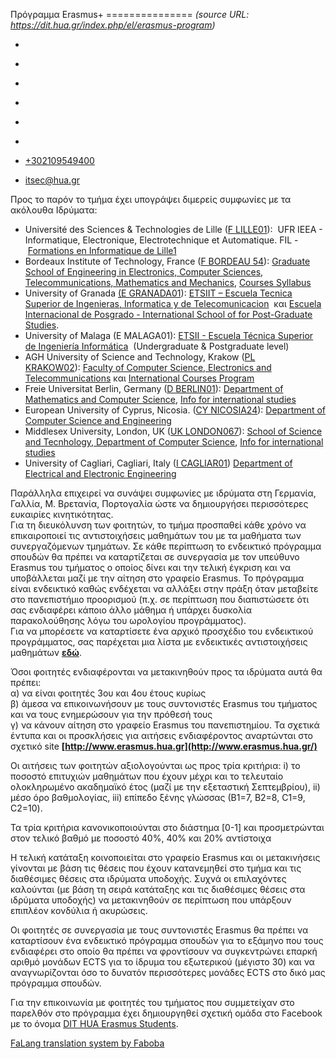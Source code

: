 Πρόγραμμα Erasmus+
===============    *(source URL: https://dit.hua.gr/index.php/el/erasmus-program)*

*   [](https://www.facebook.com/ditharokopio)
*   [](https://www.youtube.com/channel/UCEHkYirpXF1nSLxDCrfDZ4A)
*   [](https://www.linkedin.com/company/77699385)
*   [](https://www.instagram.com/dithua)

*   [](https://dit.hua.gr/index.php/el/erasmus-program)
*   [](https://dit.hua.gr/index.php/en/erasmus-program)

*   [+302109549400](tel:+302109549400)
*   [itsec@hua.gr](mailto:itsec@hua.gr)

Προς το παρόν το τμήμα έχει υπογράψει διμερείς συμφωνίες με τα ακόλουθα Ιδρύματα:

*   Université des Sciences & Technologies de Lille ([F LILLE01](http://www.univ-lille1.fr/)):  UFR IEEA - Informatique, Electronique, Electrotechnique et Automatique. FIL - [Formations en Informatique de Lille1](http://fil.univ-lille1.fr/)
*   Bordeaux Institute of Technology, France ([F BORDEAU 54](http://www.bordeaux-inp.fr/)): [Graduate School of Engineering in Electronics, Computer Sciences, Telecommunications, Mathematics and Mechanics](http://www.enseirb-matmeca.fr/), [Courses Syllabus](http://www.enseirb-matmeca.fr/syllabus/index.php?&langage=EN)
*   University of Granada [(E GRANADA01](http://www.ugr.es/)): [ETSIIT – Escuela Tecnica Superior de Ingenieras, Informatica y de Telecomunicacion](http://etsiit.ugr.es/pages/alumnos/rel_internacionales)  και [Escuela Internacional de Posgrado - International School of for Post-Graduate Studies](http://escuelaposgrado.ugr.es/).
*   University of Malaga (E MALAGA01): [ETSII - Escuela Técnica Superior de Ingeniería Informática](http://www.uma.es/etsi-informatica/)  (Undergraduate & Postgraduate level)
*   AGH University of Science and Technology, Krakow ([PL KRAKOW02](http://www.agh.edu.pl/en)): [Faculty of Computer Science, Electronics and Telecommunications](http://www.agh.edu.pl/en/wydzialy/wydzial-informatyki-elektroniki-itelekomunikacji/) και [International Courses Program](https://intstudies.agh.edu.pl/#pg=1232i&str=1)
*   Freie Universitat Berlin, Germany ([D BERLIN01](http://www.fu-berlin.de/)): [Department of Mathematics and Computer Science](http://www.mi.fu-berlin.de/en/index.html), [Info for international studies](http://www.fu-berlin.de/en/studium/international/)
*   European University of Cyprus, Nicosia. ([CY NICOSIA24](https://dit.hua.gr/www.euc.ac.cy)): [Department of Computer Science and Engineering](http://www.euc.ac.cy/easyconsole.cfm/id/167)
*   Middlesex University, London, UK ([UK LONDON067](https://dit.hua.gr/www.mdx.ac.uk)): [School of Science and Tecnhology, Department of Computer Science](http://www.mdx.ac.uk/about-us/our-schools/school-of-science-and-technology/computer-science), [Info for international studies](http://unihub.mdx.ac.uk/)
*   University of Cagliari, Cagliari, Italy ([I CAGLIAR01](https://www.unica.it/unica/en/homepage.page)) [Department of Electrical and Electronic Engineering](http://dipartimenti.unica.it/ingegneriaelettricaedelettronica/?lang=en)

Παράλληλα επιχειρεί να συνάψει συμφωνίες με ιδρύματα στη Γερμανία, Γαλλία, Μ. Βρετανία, Πορτογαλία ώστε να δημιουργήσει περισσότερες ευκαιρίες κινητικότητας.  
Για τη διευκόλυνση των φοιτητών, το τμήμα προσπαθεί κάθε χρόνο να επικαιροποιεί τις αντιστοιχήσεις μαθημάτων του με τα μαθήματα των συνεργαζόμενων τμημάτων. Σε κάθε περίπτωση το ενδεικτικό πρόγραμμα σπουδών θα πρέπει να καταρτίζεται σε συνεργασία με τον υπεύθυνο Erasmus του τμήματος ο οποίος δίνει και την τελική έγκριση και να υποβάλλεται μαζί με την αίτηση στο γραφείο Erasmus. Το πρόγραμμα είναι ενδεικτικό καθώς ενδέχεται να αλλάξει στην πράξη όταν μεταβείτε στο πανεπιστήμιο προορισμού (π.χ. σε περίπτωση που διαπιστώσετε ότι σας ενδιαφέρει κάποιο άλλο μάθημα ή υπάρχει δυσκολία παρακολούθησης λόγω του ωρολογίου προγράμματος).  
Για να μπορέσετε να καταρτίσετε ένα αρχικό προσχέδιο του ενδεικτικού προγράμματος, σας παρέχεται μια λίστα με ενδεικτικές αντιστοιχήσεις μαθημάτων **[εδώ](https://dit.hua.gr/images/documents/Coursemappings.pdf)**.[](https://dit.hua.gr/images/documents/Coursemappings.pdf)

Όσοι φοιτητές ενδιαφέρονται να μετακινηθούν προς τα ιδρύματα αυτά θα πρέπει:  
α) να είναι φοιτητές 3ου και 4ου έτους κυρίως  
β) άμεσα να επικοινωνήσουν με τους συντονιστές Erasmus του τμήματος και να τους ενημερώσουν για την πρόθεσή τους  
γ) να κάνουν αίτηση στο γραφείο Erasmus του πανεπιστημίου. Τα σχετικά έντυπα και οι προσκλήσεις για αιτήσεις ενδιαφέροντος αναρτώνται στο σχετικό site **[http://www.erasmus.hua.gr](http://www.erasmus.hua.gr/)**

Οι αιτήσεις των φοιτητών αξιολογούνται ως προς τρία κριτήρια: i) το ποσοστό επιτυχιών μαθημάτων που έχουν μέχρι και το τελευταίο ολοκληρωμένο ακαδημαϊκό έτος (μαζί με την εξεταστική Σεπτεμβρίου), ii) μέσο όρο βαθμολογίας, iii) επίπεδο ξένης γλώσσας (Β1=7, Β2=8, C1=9, C2=10).

Τα τρία κριτήρια κανονικοποιούνται στο διάστημα \[0-1\] και προσμετρώνται στον τελικό βαθμό με ποσοστό 40%, 40% και 20% αντίστοιχα

Η τελική κατάταξη κοινοποιείται στο γραφείο Erasmus και οι μετακινήσεις γίνονται με βάση τις θέσεις που έχουν κατανεμηθεί στο τμήμα και τις διαθέσιμες θέσεις στα ιδρύματα υποδοχής. Συχνά οι επιλαχόντες καλούνται (με βάση τη σειρά κατάταξης και τις διαθέσιμες θέσεις στα ιδρύματα υποδοχής) να μετακινηθούν σε περίπτωση που υπάρξουν επιπλέον κονδύλια ή ακυρώσεις.

Οι φοιτητές σε συνεργασία με τους συντονιστές Erasmus θα πρέπει να καταρτίσουν ένα ενδεικτικό πρόγραμμα σπουδών για το εξάμηνο που τους ενδιαφέρει στο οποίο θα πρέπει να φροντίσουν να συγκεντρώνει επαρκή αριθμό μονάδων ECTS για το ίδρυμα του εξωτερικού (μέγιστο 30) και να αναγνωρίζονται όσο το δυνατόν περισσότερες μονάδες ECTS στο δικό μας πρόγραμμα σπουδών.

Για την επικοινωνία με φοιτητές του τμήματος που συμμετείχαν στο παρελθόν στο πρόγραμμα έχει δημιουργηθεί σχετική ομάδα στο Facebook με το όνομα [DIT HUA Erasmus Students](https://www.facebook.com/groups/465035103703505).

[FaLang translation system by Faboba](http://www.faboba.com/ "Faboba : Création de composantJoomla")

[](https://dit.hua.gr/index.php/el/erasmus-program#)
